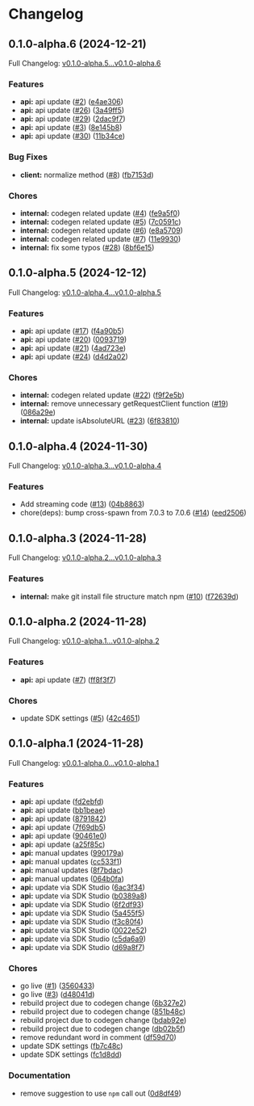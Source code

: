 # Changelog

## 0.1.0-alpha.6 (2024-12-21)

Full Changelog: [v0.1.0-alpha.5...v0.1.0-alpha.6](https://github.com/letta-ai/letta-node/compare/v0.1.0-alpha.5...v0.1.0-alpha.6)

### Features

* **api:** api update ([#2](https://github.com/letta-ai/letta-node/issues/2)) ([e4ae306](https://github.com/letta-ai/letta-node/commit/e4ae3061d1fa8778312fb39e79ce5f44b29c93c9))
* **api:** api update ([#26](https://github.com/letta-ai/letta-node/issues/26)) ([3a49ff5](https://github.com/letta-ai/letta-node/commit/3a49ff599ad1e6d13911deede4072b5d85b1f0eb))
* **api:** api update ([#29](https://github.com/letta-ai/letta-node/issues/29)) ([2dac9f7](https://github.com/letta-ai/letta-node/commit/2dac9f7d56698a16448ad177558687c4283652d3))
* **api:** api update ([#3](https://github.com/letta-ai/letta-node/issues/3)) ([8e145b8](https://github.com/letta-ai/letta-node/commit/8e145b8428c9e26750c5f02e60f09b94fe02dbf6))
* **api:** api update ([#30](https://github.com/letta-ai/letta-node/issues/30)) ([11b34ce](https://github.com/letta-ai/letta-node/commit/11b34ce4a4dfabd732e997110efa8dc3b92bb7bb))


### Bug Fixes

* **client:** normalize method ([#8](https://github.com/letta-ai/letta-node/issues/8)) ([fb7153d](https://github.com/letta-ai/letta-node/commit/fb7153d39fdf35a3614b7e07e9e193aa68aebc1e))


### Chores

* **internal:** codegen related update ([#4](https://github.com/letta-ai/letta-node/issues/4)) ([fe9a5f0](https://github.com/letta-ai/letta-node/commit/fe9a5f0c18e26380d1e6c86a2f50576bce39f9f9))
* **internal:** codegen related update ([#5](https://github.com/letta-ai/letta-node/issues/5)) ([7c0591c](https://github.com/letta-ai/letta-node/commit/7c0591c13572f33677a42f707df66791cdd4963a))
* **internal:** codegen related update ([#6](https://github.com/letta-ai/letta-node/issues/6)) ([e8a5709](https://github.com/letta-ai/letta-node/commit/e8a57090b03dff6f74b416c022b5009bd1a95399))
* **internal:** codegen related update ([#7](https://github.com/letta-ai/letta-node/issues/7)) ([11e9930](https://github.com/letta-ai/letta-node/commit/11e9930988ab30229177df206bab34b30e8192cd))
* **internal:** fix some typos ([#28](https://github.com/letta-ai/letta-node/issues/28)) ([8bf6e15](https://github.com/letta-ai/letta-node/commit/8bf6e154e172d094735f7d17b2f73be72abb1513))

## 0.1.0-alpha.5 (2024-12-12)

Full Changelog: [v0.1.0-alpha.4...v0.1.0-alpha.5](https://github.com/letta-ai/letta-node/compare/v0.1.0-alpha.4...v0.1.0-alpha.5)

### Features

* **api:** api update ([#17](https://github.com/letta-ai/letta-node/issues/17)) ([f4a90b5](https://github.com/letta-ai/letta-node/commit/f4a90b592a9a4679b37fb678edd109ca3d722412))
* **api:** api update ([#20](https://github.com/letta-ai/letta-node/issues/20)) ([0093719](https://github.com/letta-ai/letta-node/commit/00937193526ebf501a358c3b88c0d7bb700e2d78))
* **api:** api update ([#21](https://github.com/letta-ai/letta-node/issues/21)) ([4ad723e](https://github.com/letta-ai/letta-node/commit/4ad723ed8e0f635b3c79ed4854676104420ab2fe))
* **api:** api update ([#24](https://github.com/letta-ai/letta-node/issues/24)) ([d4d2a02](https://github.com/letta-ai/letta-node/commit/d4d2a0224bcb42a1028d46b6c4279b62e41ff8ae))


### Chores

* **internal:** codegen related update ([#22](https://github.com/letta-ai/letta-node/issues/22)) ([f9f2e5b](https://github.com/letta-ai/letta-node/commit/f9f2e5b0e9ed42866e7300b1f7910b6556025967))
* **internal:** remove unnecessary getRequestClient function ([#19](https://github.com/letta-ai/letta-node/issues/19)) ([086a29e](https://github.com/letta-ai/letta-node/commit/086a29efaee5e4eca7847de7115c6bf3d563fd24))
* **internal:** update isAbsoluteURL ([#23](https://github.com/letta-ai/letta-node/issues/23)) ([6f83810](https://github.com/letta-ai/letta-node/commit/6f83810c85afda9c9cd0f4babe39d36405229469))

## 0.1.0-alpha.4 (2024-11-30)

Full Changelog: [v0.1.0-alpha.3...v0.1.0-alpha.4](https://github.com/letta-ai/letta-node/compare/v0.1.0-alpha.3...v0.1.0-alpha.4)

### Features

* Add streaming code ([#13](https://github.com/letta-ai/letta-node/issues/13)) ([04b8863](https://github.com/letta-ai/letta-node/commit/04b8863d693d858a47cbfb5bedc761f920f5e0c7))
* chore(deps): bump cross-spawn from 7.0.3 to 7.0.6 ([#14](https://github.com/letta-ai/letta-node/issues/14)) ([eed2506](https://github.com/letta-ai/letta-node/commit/eed2506b010f6c60fad83347c2565fa09bac530e))

## 0.1.0-alpha.3 (2024-11-28)

Full Changelog: [v0.1.0-alpha.2...v0.1.0-alpha.3](https://github.com/letta-ai/letta-node/compare/v0.1.0-alpha.2...v0.1.0-alpha.3)

### Features

* **internal:** make git install file structure match npm ([#10](https://github.com/letta-ai/letta-node/issues/10)) ([f72639d](https://github.com/letta-ai/letta-node/commit/f72639d571d659c559daa2ef160c917680676be5))

## 0.1.0-alpha.2 (2024-11-28)

Full Changelog: [v0.1.0-alpha.1...v0.1.0-alpha.2](https://github.com/letta-ai/letta-node/compare/v0.1.0-alpha.1...v0.1.0-alpha.2)

### Features

* **api:** api update ([#7](https://github.com/letta-ai/letta-node/issues/7)) ([ff8f3f7](https://github.com/letta-ai/letta-node/commit/ff8f3f77bf479d20bd708207ce73b04da6614bf0))


### Chores

* update SDK settings ([#5](https://github.com/letta-ai/letta-node/issues/5)) ([42c4651](https://github.com/letta-ai/letta-node/commit/42c46514dde029aa6d1bafa26108d962504c1e12))

## 0.1.0-alpha.1 (2024-11-28)

Full Changelog: [v0.0.1-alpha.0...v0.1.0-alpha.1](https://github.com/letta-ai/letta-node/compare/v0.0.1-alpha.0...v0.1.0-alpha.1)

### Features

* **api:** api update ([fd2ebfd](https://github.com/letta-ai/letta-node/commit/fd2ebfd2477206787821598edae167eb80767143))
* **api:** api update ([bb1beae](https://github.com/letta-ai/letta-node/commit/bb1beaee6afa16db591a76b4449a36cdf4028fe7))
* **api:** api update ([8791842](https://github.com/letta-ai/letta-node/commit/8791842880908b721e26346b6ffefbb478606968))
* **api:** api update ([7f69db5](https://github.com/letta-ai/letta-node/commit/7f69db506758aa6fb7523c0acc6f1b68d44a061f))
* **api:** api update ([90461e0](https://github.com/letta-ai/letta-node/commit/90461e06857aeb90ac9d05eef8b2d1594d97a924))
* **api:** api update ([a25f85c](https://github.com/letta-ai/letta-node/commit/a25f85cacf88181e3f027db9af0310784e8a0376))
* **api:** manual updates ([990179a](https://github.com/letta-ai/letta-node/commit/990179a8fd92f1dedc5dc91946af8fbf9737fc83))
* **api:** manual updates ([cc533f1](https://github.com/letta-ai/letta-node/commit/cc533f15168b9dfcfba20ce5ae2be1de64ab5ac7))
* **api:** manual updates ([8f7bdac](https://github.com/letta-ai/letta-node/commit/8f7bdac4fd0c8a2f6a0f0d68a0d562f03b14fa6c))
* **api:** manual updates ([064b0fa](https://github.com/letta-ai/letta-node/commit/064b0fad7c82c3ea5fbaaec6c2197f26ddd5f6d3))
* **api:** update via SDK Studio ([6ac3f34](https://github.com/letta-ai/letta-node/commit/6ac3f3431beb3dd136476a5b845168e1a090da9c))
* **api:** update via SDK Studio ([b0389a8](https://github.com/letta-ai/letta-node/commit/b0389a85eb61d68d1da85fb45d9a452e3d9db3fc))
* **api:** update via SDK Studio ([6f2df93](https://github.com/letta-ai/letta-node/commit/6f2df93160a2b8a9f37666df390bc904c51e3f14))
* **api:** update via SDK Studio ([5a455f5](https://github.com/letta-ai/letta-node/commit/5a455f5ae3f5514637a9c9f30f84098d5d90f076))
* **api:** update via SDK Studio ([f3c80f4](https://github.com/letta-ai/letta-node/commit/f3c80f486e4b8349eebccd5c16beb365d76579c7))
* **api:** update via SDK Studio ([0022e52](https://github.com/letta-ai/letta-node/commit/0022e523be2b84e8a196e883cc123349b6d0d41a))
* **api:** update via SDK Studio ([c5da6a9](https://github.com/letta-ai/letta-node/commit/c5da6a9c221d586d55d7573c5437329af4b1c7ee))
* **api:** update via SDK Studio ([d69a8f7](https://github.com/letta-ai/letta-node/commit/d69a8f761f7be84761a0ff866a06cc14fdfc6b04))


### Chores

* go live ([#1](https://github.com/letta-ai/letta-node/issues/1)) ([3560433](https://github.com/letta-ai/letta-node/commit/3560433f58924d0126142ae2daf4b62ac106e2bc))
* go live ([#3](https://github.com/letta-ai/letta-node/issues/3)) ([d48041d](https://github.com/letta-ai/letta-node/commit/d48041dd7d372ac67066c6ffe576c0442742cf0c))
* rebuild project due to codegen change ([6b327e2](https://github.com/letta-ai/letta-node/commit/6b327e212cd4543699c85dab52f749ed9a45e7b6))
* rebuild project due to codegen change ([851b48c](https://github.com/letta-ai/letta-node/commit/851b48cd58de926816152d0627d1067b69c709de))
* rebuild project due to codegen change ([bdab92e](https://github.com/letta-ai/letta-node/commit/bdab92e01d3b53ef93b9dd6e2bd016488f21849c))
* rebuild project due to codegen change ([db02b5f](https://github.com/letta-ai/letta-node/commit/db02b5f721ee67dea0d9270a4421e684e1ff2e05))
* remove redundant word in comment ([df59d70](https://github.com/letta-ai/letta-node/commit/df59d703595fca0e0e750d77ec8a23282b06d718))
* update SDK settings ([fb7c48c](https://github.com/letta-ai/letta-node/commit/fb7c48c034f8b641ff625e04491db2cd2fbc8248))
* update SDK settings ([fc1d8dd](https://github.com/letta-ai/letta-node/commit/fc1d8dd53c9d5cd0ac8959090292a1eee2cdb630))


### Documentation

* remove suggestion to use `npm` call out ([0d8df49](https://github.com/letta-ai/letta-node/commit/0d8df4962d0067cf8ddc08d3dbb9ee6f534723f7))
